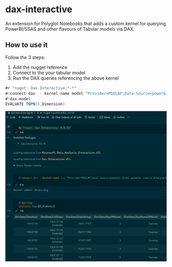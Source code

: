 # dax-interactive
An extension for Polyglot Notebooks that adds a custom kernel for querying PowerBI/SSAS and other flavours of Tabular models via DAX.
## How to use it
Follow the 3 steps:
1. Add the nugget reference
2. Connect to the your tabular model
3. Run the DAX queries referencing the above kernel
```cs
#r "nuget: Dax.Interactive,*-*"
#!connect dax  --kernel-name model "Provider=MSOLAP;Data Source=powerbi://api.powerbi.com/v1.0/myorg/YOUR_WORKSPACE;initial catalog=YPUR_MODEL;"
#!dax-model
EVALUATE TOPN(5,Dimension)
```
![screenshot of Polyglot Notebook with DAX kernel](image.png)
